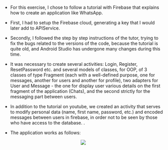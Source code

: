  * For this exercise, I chose to follow a tutorial with Firebase that explains how to create an application like WhatsApp.
* First, I had to setup the Firebase cloud, generating a key that I would later add to APIService.
* Secondly, I followed the step by step instructions of the tutor, trying to fix the bugs related to the versions of the code, because the tutorial is quite old, and Android Studio has undergone many changes during this time.
* It was necessary to create several activities: Login, Register, ResetPassword etc. and several models of classes, for OOP, of 3 classes of type Fragment (each with a well-defined purpose, one for messages, another for users and another for profile), two adapters for User and Message - the one for display user various details on the first fragment of the application (Chats), and the second strictly for the messaging part between users.
* In addition to the tutorial on youtube, we created an activity that serves to modify personal data (name, first name, password, etc.) and encoded messages between users in firebase, in order not to be seen by those who have access to the database. .

* The application works as follows:
 
 <div align="center">

![](howTheAppWorks.gif)
</div
